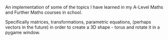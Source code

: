 An implementation of some of the topics I have learned in my A-Level Maths and Further Maths courses in school. 

Specifically matrices, transformations, parametric equations, (perhaps vectors in the future) in order to create a 3D shape - torus and rotate it in a pygame window. 
